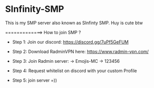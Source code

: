 # SInfinity-SMP
This is my SMP server also known as SInfinty SMP. Huy is cute btw



=============> How to join SMP ?

- Step 1: Join our discord: 
        https://discord.gg/7uPf5GeFUM

- Step 2: Download RadminVPN here: 
        https://www.radmin-vpn.com/

- Step 3: Join Radmin server:
    -> Emojis-MC
      ->  123456
        
- Step 4: Request whitelist on discord 
                 with your custom Profile
                 
- Step 5: join server =))







